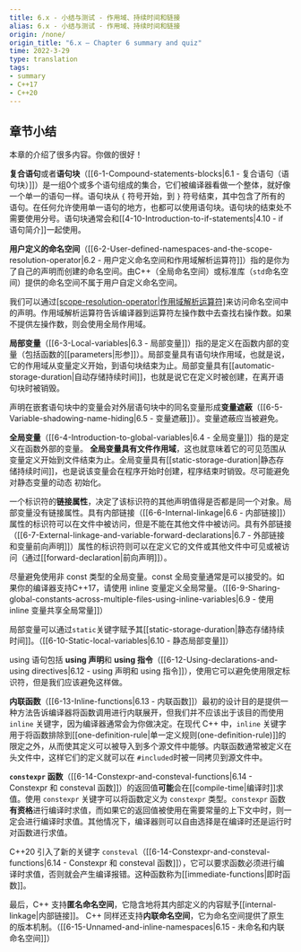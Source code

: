 ```yaml
---
title: 6.x - 小结与测试 - 作用域、持续时间和链接
alias: 6.x - 小结与测试 - 作用域、持续时间和链接
origin: /none/
origin_title: "6.x — Chapter 6 summary and quiz"
time: 2022-3-29
type: translation
tags:
- summary
- C++17
- C++20
---
```


## 章节小结

本章的介绍了很多内容。你做的很好！

**复合语句**或者**语句块**（[[6-1-Compound-statements-blocks|6.1 - 复合语句（语句块）]]）是一组0个或多个语句组成的集合，它们被编译器看做一个整体，就好像一个单一的语句一样。语句块从 `{` 符号开始，到 `}` 符号结束，其中包含了所有的语句。在任何允许使用单一语句的地方，也都可以使用语句块。语句块的结束处不需要使用分号。语句块通常会和[[4-10-Introduction-to-if-statements|4.10 - if 语句简介]]一起使用。

**用户定义的命名空间**（[[6-2-User-defined-namespaces-and-the-scope-resolution-operator|6.2 - 用户定义命名空间和作用域解析运算符]]）指的是你为了自己的声明而创建的命名空间。由C++（全局命名空间）或标准库（`std`命名空间）提供的命名空间不属于用户自定义命名空间。

我们可以通过[[scope-resolution-operator|作用域解析运算符]](`::`)来访问命名空间中的声明。作用域解析运算符告诉编译器到运算符左操作数中去查找右操作数。如果不提供左操作数，则会使用全局作用域。

**局部变量**（[[6-3-Local-variables|6.3 - 局部变量]]）指的是定义在函数内部的变量（包括函数的[[parameters|形参]]）。局部变量具有语句块作用域，也就是说，它的作用域从变量定义开始，到语句块结束为止。局部变量具有[[automatic-storage-duration|自动存储持续时间]]，也就是说它在定义时被创建，在离开语句块时被销毁。

声明在嵌套语句块中的变量会对外层语句块中的同名变量形成**变量遮蔽**（[[6-5-Variable-shadowing-name-hiding|6.5 - 变量遮蔽]]）。变量遮蔽应当被避免。

**全局变量**（[[6-4-Introduction-to-global-variables|6.4 - 全局变量]]）指的是定义在函数外部的变量。 **全局变量具有文件作用域**，这也就意味着它的可见范围从变量定义开始到文件结束为止。全局变量具有[[static-storage-duration|静态存储持续时间]]，也是说该变量会在程序开始时创建，程序结束时销毁。尽可能避免对静态变量的动态 初始化。

一个标识符的**链接属性**，决定了该标识符的其他声明值得是否都是同一个对象。局部变量没有链接属性。具有内部链接（[[6-6-Internal-linkage|6.6 - 内部链接]]）属性的标识符可以在文件中被访问，但是不能在其他文件中被访问。具有外部链接（[[6-7-External-linkage-and-variable-forward-declarations|6.7 - 外部链接和变量前向声明]]）属性的标识符则可以在定义它的文件或其他文件中可见或被访问（通过[[forward-declaration|前向声明]]）。

尽量避免使用非 const 类型的全局变量。const 全局变量通常是可以接受的。如果你的编译器支持C++17，请使用 inline 变量定义全局常量。（[[6-9-Sharing-global-constants-across-multiple-files-using-inline-variables|6.9 - 使用 inline 变量共享全局常量]]）

局部变量可以通过`static`关键字赋予其[[static-storage-duration|静态存储持续时间]]。（[[6-10-Static-local-variables|6.10 - 静态局部变量]]）

using 语句包括 **using 声明**和 **using 指令**（[[6-12-Using-declarations-and-using directives|6.12 - using 声明和 using 指令]]），使用它可以避免使用限定标识符，但是我们应该避免这样做。

**内联函数**（[[6-13-Inline-functions|6.13 - 内联函数]]）最初的设计目的是提供一种方法告诉编译器将函数调用进行内联展开，但我们并不应该出于该目的而使用 `inline` 关键字，因为编译器通常会为你做决定。在现代 C++ 中，`inline` 关键字用于将函数排除到[[one-definition-rule|单一定义规则(one-definition-rule)]]的限定之外，从而使其定义可以被导入到多个源文件中能够。内联函数通常被定义在头文件中，这样它们的定义就可以在 `#included`时被一同拷贝到源文件中。

**`constexpr` 函数**（[[6-14-Constexpr-and-consteval-functions|6.14 - Constexpr 和 consteval 函数]]）的返回值**可能**会在[[compile-time|编译时]]求值。使用 `constexpr` 关键字可以将函数定义为 `constexpr` 类型。`constexpr` 函数**有资格**进行编译时求值，而如果它的返回值被使用在需要常量的上下文中时，则一定会进行编译时求值。其他情况下，编译器则可以自由选择是在编译时还是运行时对函数进行求值。


C++20 引入了新的关键字 `consteval`（[[6-14-Constexpr-and-consteval-functions|6.14 - Constexpr 和 consteval 函数]]），它可以要求函数必须进行编译时求值，否则就会产生编译报错。这种函数称为[[immediate-functions|即时函数]]。

最后，C++ 支持**匿名命名空间**，它隐含地将其内部定义的内容赋予[[internal-linkage|内部链接]]。 C++ 同样还支持**内联命名空间**，它为命名空间提供了原生的版本机制。（[[6-15-Unnamed-and-inline-namespaces|6.15 - 未命名和内联命名空间]]）